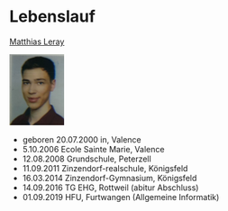 # **Lebenslauf** 

<u>Matthias Leray</u>

 <img src=".\index.jpg" alt="index" style="zoom: 33%;" />

- geboren 20.07.2000 in, Valence
- 5.10.2006 Ecole Sainte Marie, Valence
- 12.08.2008 Grundschule, Peterzell
- 11.09.2011 Zinzendorf-realschule, Königsfeld
- 16.03.2014 Zinzendorf-Gymnasium, Königsfeld
- 14.09.2016 TG EHG, Rottweil (abitur Abschluss)
- 01.09.2019 HFU, Furtwangen (Allgemeine Informatik)

